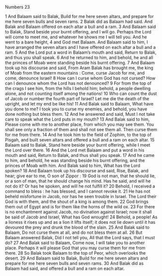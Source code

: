 Numbers 23

1	And Balaam said to Balak, Build for me here seven altars, and prepare for me here seven bulls and seven rams.
2	Balak did as Balaam had said. And Balak and Balaam offered on each altar a bull and a ram.
3	And Balaam said to Balak, Stand beside your burnt offering, and I will go. Perhaps the Lord will come to meet me, and whatever he shows me I will tell you. And he went to a bare height,
4	and God met Balaam. And Balaam said to him, I have arranged the seven altars and I have offered on each altar a bull and a ram.
5	And the Lord put a word in Balaam’s mouth and said, Return to Balak, and thus you shall speak.
6	And he returned to him, and behold, he and all the princes of Moab were standing beside his burnt offering.
7	And Balaam took up his discourse and said, From Aram Balak has brought me, the king of Moab from the eastern mountains : Come, curse Jacob for me, and come, denounce Israel!
8	How can I curse whom God has not cursed? How can I denounce whom the Lord has not denounced?
9	For from the top of the crags I see him, from the hills I behold him; behold, a people dwelling alone, and not counting itself among the nations!
10	Who can count the dust of Jacob or number the fourth part of Israel? Let me die the death of the upright, and let my end be like his!
11	And Balak said to Balaam, What have you done to me? I took you to curse my enemies, and behold, you have done nothing but bless them.
12	And he answered and said, Must I not take care to speak what the Lord puts in my mouth?
13	And Balak said to him, Please come with me to another place, from which you may see them. You shall see only a fraction of them and shall not see them all. Then curse them for me from there.
14	And he took him to the field of Zophim, to the top of Pisgah, and built seven altars and offered a bull and a ram on each altar.
15	Balaam said to Balak, Stand here beside your burnt offering, while I meet the Lord over there.
16	And the Lord met Balaam and put a word in his mouth and said, Return to Balak, and thus shall you speak.
17	And he came to him, and behold, he was standing beside his burnt offering, and the princes of Moab with him. And Balak said to him, What has the Lord spoken?
18	And Balaam took up his discourse and said, Rise, Balak, and hear; give ear to me, O son of Zippor :
19	God is not man, that he should lie, or a son of man, that he should change his mind. Has he said, and will he not do it? Or has he spoken, and will he not fulfill it?
20	Behold, I received a command to bless : he has blessed, and I cannot revoke it.
21	He has not beheld misfortune in Jacob, nor has he seen trouble in Israel. The Lord their God is with them, and the shout of a king is among them.
22	God brings them out of Egypt and is for them like the horns of the wild ox.
23	For there is no enchantment against Jacob, no divination against Israel; now it shall be said of Jacob and Israel, What has God wrought!
24	Behold, a people! As a lioness it rises up and as a lion it lifts itself; it does not lie down until it has devoured the prey and drunk the blood of the slain.
25	And Balak said to Balaam, Do not curse them at all, and do not bless them at all.
26	But Balaam answered Balak, Did I not tell you, All that the Lord says, that I must do?
27	And Balak said to Balaam, Come now, I will take you to another place. Perhaps it will please God that you may curse them for me from there.
28	So Balak took Balaam to the top of Peor, which overlooks the desert.
29	And Balaam said to Balak, Build for me here seven altars and prepare for me here seven bulls and seven rams.
30	And Balak did as Balaam had said, and offered a bull and a ram on each altar.

